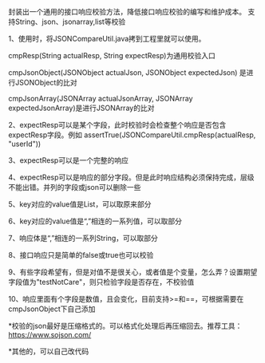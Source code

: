 封装出一个通用的接口响应校验方法，降低接口响应校验的编写和维护成本。
支持String、json、jsonarray,list等校验

1、使用时，将JSONCompareUtil.java拷到工程里就可以使用。

cmpResp(String actualResp, String expectResp)为通用校验入口

cmpJsonObject(JSONObject actualJson, JSONObject expectedJson) 是进行JSONObject的比对

cmpJsonArray(JSONArray actualJsonArray, JSONArray expectedJsonArray)是进行JSONArray的比对

2、expectResp可以是某个字段，此时校验时会检查整个响应是否包含expectResp字段。例如
assertTrue(JSONCompareUtil.cmpResp(actualResp, "userId"))

3、expectResp可以是一个完整的响应

4、expectResp可以是响应的部分字段。但是此时响应结构必须保持完成，层级不能出错。并列的字段或json可以删除一些

5、key对应的value值是List，可以取原来部分

6、key对应的value值是“,”相连的一系列值，可以取部分

7、响应体是“,”相连的一系列String，可以取部分

8、接口响应只是简单的false或true也可以校验

9、有些字段希望有，但是对值不是很关心，或者值是个变量，怎么弄？设置期望字段值为"testNotCare"，则只检验字段是否存在，不校验值

10、响应里面有个字段是数值，且会变化，目前支持>=和==，可根据需要在cmpJsonObject下自己添加

*校验的json最好是压缩格式的。可以格式化处理后再压缩回去。推荐工具：https://www.sojson.com/

*其他的，可以自己改代码
